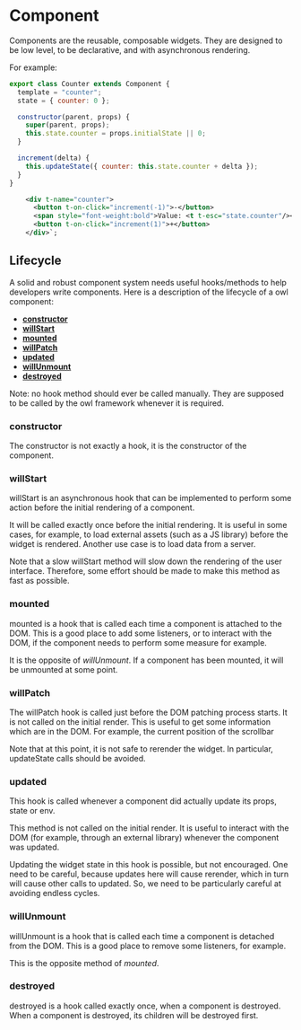 # Component

Components are the reusable, composable widgets. They are designed to be low
level, to be declarative, and with asynchronous rendering.

For example:

```javascript
export class Counter extends Component {
  template = "counter";
  state = { counter: 0 };

  constructor(parent, props) {
    super(parent, props);
    this.state.counter = props.initialState || 0;
  }

  increment(delta) {
    this.updateState({ counter: this.state.counter + delta });
  }
}
```

```xml
    <div t-name="counter">
      <button t-on-click="increment(-1)">-</button>
      <span style="font-weight:bold">Value: <t t-esc="state.counter"/></span>
      <button t-on-click="increment(1)">+</button>
    </div>`;
```

## Lifecycle

A solid and robust component system needs useful hooks/methods to help
developers write components. Here is a description of the lifecycle of a owl
component:

- **[constructor](#constructor)**
- **[willStart](#willStart)**
- **[mounted](#mounted)**
- **[willPatch](#willPatch)**
- **[updated](#updated)**
- **[willUnmount](#willUnmount)**
- **[destroyed](#destroyed)**

Note: no hook method should ever be called manually. They are supposed to be
called by the owl framework whenever it is required.

### constructor

The constructor is not exactly a hook, it is the constructor of the component.

### willStart

willStart is an asynchronous hook that can be implemented to perform some
action before the initial rendering of a component.

It will be called exactly once before the initial rendering. It is useful
in some cases, for example, to load external assets (such as a JS library)
before the widget is rendered. Another use case is to load data from a server.

Note that a slow willStart method will slow down the rendering of the user
interface. Therefore, some effort should be made to make this method as
fast as possible.

### mounted

mounted is a hook that is called each time a component is attached to the
DOM. This is a good place to add some listeners, or to interact with the
DOM, if the component needs to perform some measure for example.

It is the opposite of _willUnmount_. If a component has been mounted, it will
be unmounted at some point.

### willPatch

The willPatch hook is called just before the DOM patching process starts.
It is not called on the initial render. This is useful to get some
information which are in the DOM. For example, the current position of the
scrollbar

Note that at this point, it is not safe to rerender the widget. In
particular, updateState calls should be avoided.

### updated

This hook is called whenever a component did actually update its props,
state or env.

This method is not called on the initial render. It is useful to interact
with the DOM (for example, through an external library) whenever the
component was updated.

Updating the widget state in this hook is possible, but not encouraged.
One need to be careful, because updates here will cause rerender, which in
turn will cause other calls to updated. So, we need to be particularly
careful at avoiding endless cycles.

### willUnmount

willUnmount is a hook that is called each time a component is detached from
the DOM. This is a good place to remove some listeners, for example.

This is the opposite method of _mounted_.

### destroyed

destroyed is a hook called exactly once, when a component is destroyed.
When a component is destroyed, its children will be destroyed first.

